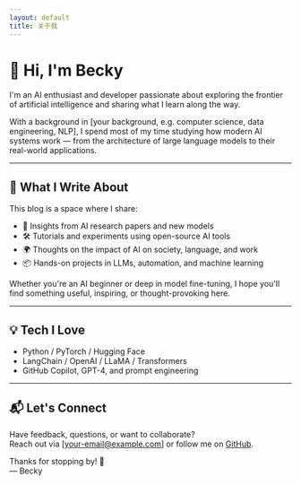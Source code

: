```yaml
---
layout: default
title: 关于我
---
```


# 👋 Hi, I'm Becky

I'm an AI enthusiast and developer passionate about exploring the frontier of artificial intelligence and sharing what I learn along the way.

With a background in [your background, e.g. computer science, data engineering, NLP], I spend most of my time studying how modern AI systems work — from the architecture of large language models to their real-world applications.

---

## 🧠 What I Write About

This blog is a space where I share:

- 🔬 Insights from AI research papers and new models
- 🛠 Tutorials and experiments using open-source AI tools
- 🌍 Thoughts on the impact of AI on society, language, and work
- 📦 Hands-on projects in LLMs, automation, and machine learning

Whether you're an AI beginner or deep in model fine-tuning, I hope you'll find something useful, inspiring, or thought-provoking here.

---

## 💡 Tech I Love

- Python / PyTorch / Hugging Face
- LangChain / OpenAI / LLaMA / Transformers
- GitHub Copilot, GPT-4, and prompt engineering

---

## 📬 Let's Connect

Have feedback, questions, or want to collaborate?  
Reach out via [your-email@example.com] or follow me on [GitHub](https://github.com/Lee-Becky).

Thanks for stopping by! 🚀  
— Becky
